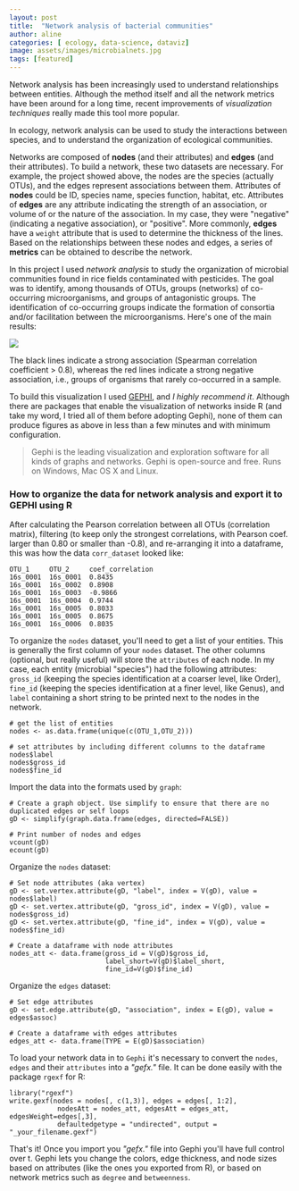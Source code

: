 ```yaml
---
layout: post
title:  "Network analysis of bacterial communities"
author: aline
categories: [ ecology, data-science, dataviz]
image: assets/images/microbialnets.jpg
tags: [featured]
---
```



Network analysis has been increasingly used to understand relationships between entities. Although the method itself and all the network metrics have been around for a long time, recent improvements of *visualization techniques* really made this tool more popular.

In ecology, network analysis can be used to study the interactions between species, and to understand the organization of ecological communities.

Networks are composed of **nodes** (and their attributes) and **edges** (and their attributes). To build a network, these two datasets are necessary. For example, the project showed above, the nodes are the species (actually OTUs), and the edges represent associations between them. Attributes of **nodes** could be ID, species name, species function, habitat, etc. Attributes of **edges** are any  attribute indicating the strength of an association, or volume of or the nature of the association. In my case, they were "negative" (indicating a negative association), or "positive". More commonly, **edges** have a `weight` attribute that is used to determine the thickness of the lines. Based on the relationships between these nodes and edges, a series of **metrics** can be obtained to describe the network.

In this project I used *network analysis* to study the organization of microbial communities found in rice fields contaminated with pesticides. The goal was to identify, among thousands of OTUs, groups (networks) of co-occurring microorganisms, and groups of antagonistic groups. The identification of co-occurring groups indicate the formation of consortia and/or facilitation between the microorganisms. Here's one of the main results:

<img src="/blog/assets/images/net1.png">

The black lines indicate a strong association (Spearman correlation coefficient > 0.8), whereas the red lines indicate a strong negative association, i.e., groups of organisms that rarely co-occurred in a sample.

To build this visualization I used <a href="https://gephi.org/">GEPHI</a>, and *I highly recommend it*. Although there are packages that enable the visualization of networks inside R (and take my word, I tried all of them before adopting Gephi), none of them can produce figures as above in less than a few minutes and with minimum configuration.

>Gephi is the leading visualization and exploration software for all kinds of graphs and networks. Gephi is open-source and free. Runs on Windows, Mac OS X and Linux.


### How to organize the data for network analysis and export it to GEPHI using R

After calculating the Pearson correlation between all OTUs (correlation matrix), filtering (to keep only the strongest correlations, with Pearson coef. larger than 0.80 or  smaller than -0.8), and re-arranging it into a dataframe, this was how the data  `corr_dataset` looked like:

```
OTU_1     OTU_2     coef_correlation
16s_0001  16s_0001  0.8435
16s_0001  16s_0002  0.8908
16s_0001  16s_0003  -0.9866
16s_0001  16s_0004  0.9744
16s_0001  16s_0005  0.8033
16s_0001  16s_0005  0.8675
16s_0001  16s_0006  0.8035
```

To organize the `nodes` dataset, you'll need to get a list of your entities. This is generally the first column of your `nodes` dataset. The other columns (optional, but really useful) will store the `attributes` of each node. In my case, each entity (microbial "species") had the following attributes: `gross_id` (keeping the species identification at a coarser level, like Order), `fine_id` (keeping the species identification at a finer level, like Genus), and `label` containing a short string to be printed next to the nodes in the network.

```
# get the list of entities
nodes <- as.data.frame(unique(c(OTU_1,OTU_2)))

# set attributes by including different columns to the dataframe
nodes$label
nodes$gross_id
nodes$fine_id

```

Import the data into the formats used by `graph`:

```
# Create a graph object. Use simplify to ensure that there are no duplicated edges or self loops
gD <- simplify(graph.data.frame(edges, directed=FALSE))

# Print number of nodes and edges
vcount(gD)
ecount(gD)
```

Organize the `nodes` dataset:

```
# Set node attributes (aka vertex)
gD <- set.vertex.attribute(gD, "label", index = V(gD), value = nodes$label)
gD <- set.vertex.attribute(gD, "gross_id", index = V(gD), value = nodes$gross_id)
gD <- set.vertex.attribute(gD, "fine_id", index = V(gD), value = nodes$fine_id)

# Create a dataframe with node attributes
nodes_att <- data.frame(gross_id = V(gD)$gross_id,
                        label_short=V(gD)$label_short,
                        fine_id=V(gD)$fine_id)
```
Organize the `edges` dataset:

```
# Set edge attributes
gD <- set.edge.attribute(gD, "association", index = E(gD), value = edges$assoc)

# Create a dataframe with edges attributes
edges_att <- data.frame(TYPE = E(gD)$association)

```

To load your network data in to `Gephi` it's necessary to convert the `nodes`, `edges` and their `attributes` into a *"gefx."* file. It can be done easily with the package `rgexf` for R:

```
library("rgexf")
write.gexf(nodes = nodes[, c(1,3)], edges = edges[, 1:2],  
            nodesAtt = nodes_att, edgesAtt = edges_att, edgesWeight=edges[,3],
            defaultedgetype = "undirected", output = "_your_filename.gexf")
```

That's it! Once you import you *"gefx."* file into Gephi you'll have full control over t. Gephi lets you change the colors, edge thickness, and node sizes based on attributes (like the ones you exported from R), or based on network metrics such as `degree` and `betweenness`.
